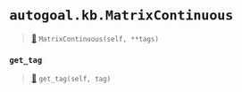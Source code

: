 # `autogoal.kb.MatrixContinuous`

> [📝](https://github.com/autogal/autogoal/blob/master/autogoal/kb/_data.py#L441)
> `MatrixContinuous(self, **tags)`

### `get_tag`

> [📝](https://github.com/autogoal/autogoal/blob/master/autogoal/kb/_data.py#L283)
> `get_tag(self, tag)`

